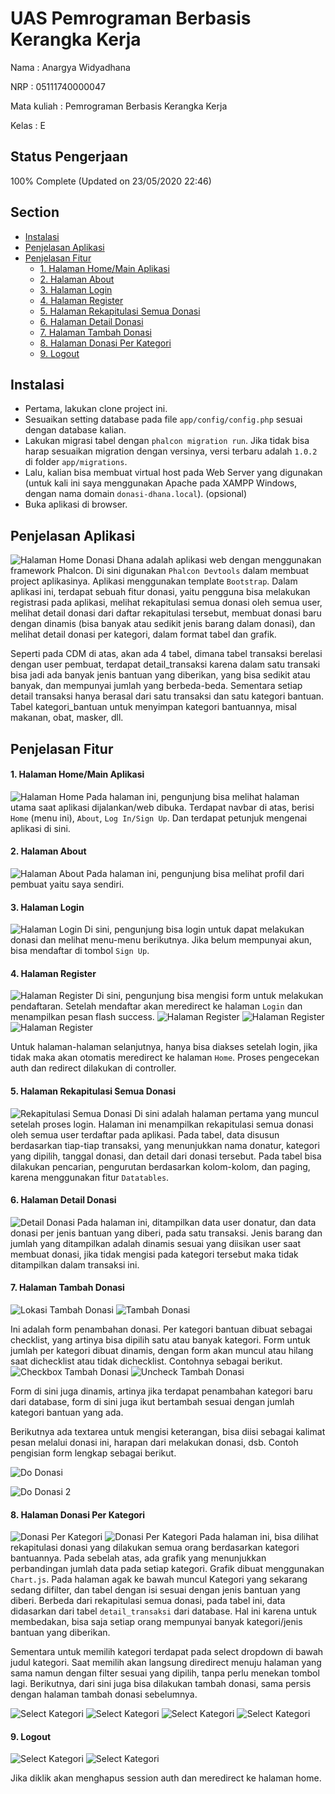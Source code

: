 # UAS Pemrograman Berbasis Kerangka Kerja

Nama          : Anargya Widyadhana

NRP           : 05111740000047

Mata kuliah   : Pemrograman Berbasis Kerangka Kerja

Kelas         : E

## Status Pengerjaan
100% Complete (Updated on 23/05/2020 22:46)


## Section
- [Instalasi](#instalasi)
- [Penjelasan Aplikasi](#penjelasan-aplikasi)
- [Penjelasan Fitur](#penjelasan-fitur)
    - [1. Halaman Home/Main Aplikasi](#1-halaman-home/main-aplikasi)
    - [2. Halaman About](#2-halaman-about)
    - [3. Halaman Login](#3-halaman-login)
    - [4. Halaman Register](#4-halaman-register)
    - [5. Halaman Rekapitulasi Semua Donasi](#5-halaman-rekapitulasi-semua-donasi)
    - [6. Halaman Detail Donasi](#6-halaman-detail-donasi)
    - [7. Halaman Tambah Donasi](#7-halaman-tambah-donasi)
    - [8. Halaman Donasi Per Kategori](#8-halaman-donasi-per-kategori)
    - [9. Logout](#9-logout)


## Instalasi
- Pertama, lakukan clone project ini.
- Sesuaikan setting database pada file `app/config/config.php` sesuai dengan database kalian.
- Lakukan migrasi tabel dengan `phalcon migration run`. Jika tidak bisa harap sesuaikan migration dengan versinya, versi terbaru adalah `1.0.2` di folder `app/migrations`.
- Lalu, kalian bisa membuat virtual host pada Web Server yang digunakan (untuk kali ini saya menggunakan Apache pada XAMPP Windows, dengan nama domain `donasi-dhana.local`). (opsional)
- Buka aplikasi di browser.


## Penjelasan Aplikasi
![Halaman Home](doc_images/cdm.png)
Donasi Dhana adalah aplikasi web dengan menggunakan framework Phalcon. Di sini digunakan `Phalcon Devtools` dalam membuat project aplikasinya. Aplikasi menggunakan template `Bootstrap`. Dalam aplikasi ini, terdapat sebuah fitur donasi, yaitu pengguna bisa melakukan registrasi pada aplikasi, melihat rekapitulasi semua donasi oleh semua user, melihat detail donasi dari daftar rekapitulasi tersebut, membuat donasi baru dengan dinamis (bisa banyak atau sedikit jenis barang dalam donasi), dan melihat detail donasi per kategori, dalam format tabel dan grafik.

Seperti pada CDM di atas, akan ada 4 tabel, dimana tabel transaksi berelasi dengan user pembuat, terdapat detail_transaksi karena dalam satu transaki bisa jadi ada banyak jenis bantuan yang diberikan, yang bisa sedikit atau banyak, dan mempunyai jumlah yang berbeda-beda. Sementara setiap detail transaksi hanya berasal dari satu transaksi dan satu kategori bantuan. Tabel kategori_bantuan untuk menyimpan kategori bantuannya, misal makanan, obat, masker, dll.


## Penjelasan Fitur
#### 1. Halaman Home/Main Aplikasi
![Halaman Home](doc_images/homepage.png)
Pada halaman ini, pengunjung bisa melihat halaman utama saat aplikasi dijalankan/web dibuka. Terdapat navbar di atas, berisi `Home` (menu ini), `About`, `Log In/Sign Up`. Dan terdapat petunjuk mengenai aplikasi di sini.

#### 2. Halaman About
![Halaman About](doc_images/about.png)
Pada halaman ini, pengunjung bisa melihat profil dari pembuat yaitu saya sendiri.

#### 3. Halaman Login
![Halaman Login](doc_images/login.png)
Di sini, pengunjung bisa login untuk dapat melakukan donasi dan melihat menu-menu berikutnya. Jika belum mempunyai akun, bisa mendaftar di tombol `Sign Up`.

#### 4. Halaman Register
![Halaman Register](doc_images/register.png)
Di sini, pengunjung bisa mengisi form untuk melakukan pendaftaran. Setelah mendaftar akan meredirect ke halaman `Login` dan menampilkan pesan flash success.
![Halaman Register](doc_images/register-2.png)
![Halaman Register](doc_images/register-3.png)
![Halaman Register](doc_images/register-4.png)

Untuk halaman-halaman selanjutnya, hanya bisa diakses setelah login, jika tidak maka akan otomatis meredirect ke halaman `Home`. Proses pengecekan auth dan redirect dilakukan di controller.

#### 5. Halaman Rekapitulasi Semua Donasi
![Rekapitulasi Semua Donasi](doc_images/rekap-donasi.png)
Di sini adalah halaman pertama yang muncul setelah proses login. Halaman ini menampilkan rekapitulasi semua donasi oleh semua user terdaftar pada aplikasi. Pada tabel, data disusun berdasarkan tiap-tiap transaksi, yang menunjukkan nama donatur, kategori yang dipilih, tanggal donasi, dan detail dari donasi tersebut. Pada tabel bisa dilakukan pencarian, pengurutan berdasarkan kolom-kolom, dan paging, karena menggunakan fitur `Datatables`.

#### 6. Halaman Detail Donasi
![Detail Donasi](doc_images/detail-donasi.png)
Pada halaman ini, ditampilkan data user donatur, dan data donasi per jenis bantuan yang diberi, pada satu transaksi. Jenis barang dan jumlah yang ditampilkan adalah dinamis sesuai yang diisikan user saat membuat donasi, jika tidak mengisi pada kategori tersebut maka tidak ditampilkan dalam transaksi ini.

#### 7. Halaman Tambah Donasi
![Lokasi Tambah Donasi](doc_images/loc-tambah-donasi.png)
![Tambah Donasi](doc_images/tambah-donasi.png)

Ini adalah form penambahan donasi. Per kategori bantuan dibuat sebagai checklist, yang artinya bisa dipilih satu atau banyak kategori. Form untuk jumlah per kategori dibuat dinamis, dengan form akan muncul atau hilang saat dichecklist atau tidak dichecklist. Contohnya sebagai berikut.
![Checkbox Tambah Donasi](doc_images/check-tambah-donasi.png)
![Uncheck Tambah Donasi](doc_images/uncheck-tambah-donasi.png)

Form di sini juga dinamis, artinya jika terdapat penambahan kategori baru dari database, form di sini juga ikut bertambah sesuai dengan jumlah kategori bantuan yang ada.

Berikutnya ada textarea untuk mengisi keterangan, bisa diisi sebagai kalimat pesan melalui donasi ini, harapan dari melakukan donasi, dsb. Contoh pengisian form lengkap sebagai berikut.

![Do Donasi](doc_images/do-donasi.png)

![Do Donasi 2](doc_images/do-donasi-2.png)

#### 8. Halaman Donasi Per Kategori
![Donasi Per Kategori](doc_images/donasi-per-kategori.png)
![Donasi Per Kategori](doc_images/donasi-per-kategori-2.png)
Pada halaman ini, bisa dilihat rekapitulasi donasi yang dilakukan semua orang berdasarkan kategori bantuannya. Pada sebelah atas, ada grafik yang menunjukkan perbandingan jumlah data pada setiap kategori. Grafik dibuat menggunakan `Chart.js`. Pada halaman agak ke bawah muncul Kategori yang sekarang sedang difilter, dan tabel dengan isi sesuai dengan jenis bantuan yang diberi. Berbeda dari rekapitulasi semua donasi, pada tabel ini, data didasarkan dari tabel `detail_transaksi` dari database. Hal ini karena untuk membedakan, bisa saja setiap orang mempunyai banyak kategori/jenis bantuan yang diberikan.

Sementara untuk memilih kategori terdapat pada select dropdown di bawah judul kategori. Saat memilih akan langsung diredirect menuju halaman yang sama namun dengan filter sesuai yang dipilih, tanpa perlu menekan tombol lagi. Berikutnya, dari sini juga bisa dilakukan tambah donasi, sama persis dengan halaman tambah donasi sebelumnya.

![Select Kategori](doc_images/select-kategori.png)
![Select Kategori](doc_images/select-kategori-2.png)
![Select Kategori](doc_images/select-kategori-3.png)
![Select Kategori](doc_images/select-kategori-4.png)

#### 9. Logout
![Select Kategori](doc_images/logout.png)
![Select Kategori](doc_images/logout-2.png)

Jika diklik akan menghapus session auth dan meredirect ke halaman home.